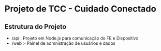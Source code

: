 # Projeto de TCC - Cuidado Conectado

## Estrutura do Projeto

* /api : Projeto em Node.js para comunicação do FE e Dispositivo
* /web > Painel de admnistração de usuários e dados

